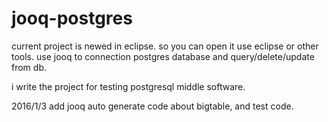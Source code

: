 # jooq-postgres
current project is newed in eclipse. so you can open it use eclipse or other tools.
use jooq to connection postgres database and query/delete/update from db.

i write the project for testing postgresql middle software.

2016/1/3
add jooq auto generate code about bigtable, and test code.
